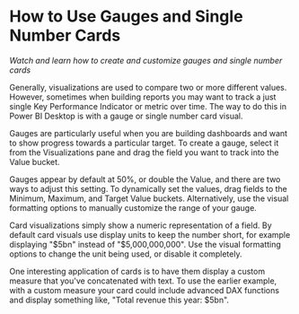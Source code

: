 <properties
   pageTitle="How to Use Gauges and Single Number Cards"
   description="See how to create and customize gauges and single number cards"
   services="powerbi"
   documentationCenter=""
   authors="davidiseminger"
   manager="mblythe"
   editor=""
   tags=""
   featuredVideoId="otRQsFYOHfc"   
   featuredVideoThumb=""
   courseDuration=""/>

<tags
   ms.service="powerbi"
   ms.devlang="NA"
   ms.topic="article"
   ms.tgt_pltfrm="NA"
   ms.workload="powerbi"
   ms.date="02/19/2016"
   ms.author="v-jescoo"/>

# How to Use Gauges and Single Number Cards

*Watch and learn how to create and customize gauges and single number cards*

Generally, visualizations are used to compare two or more different values. However, sometimes when building reports you may want to track a just single Key Performance Indicator or metric over time. The way to do this in Power BI Desktop is with a gauge or single number card visual.

Gauges are particularly useful when you are building dashboards and want to show progress towards a particular target. To create a gauge, select it from the Visualizations pane and drag the field you want to track into the Value bucket.

Gauges appear by default at 50%, or double the Value, and there are two ways to adjust this setting. To dynamically set the values, drag fields to the Minimum, Maximum, and Target Value buckets. Alternatively, use the visual formatting options to manually customize the range of your gauge.

Card visualizations simply show a numeric representation of a field. By default card visuals use display units to keep the number short, for example displaying "$5bn" instead of "$5,000,000,000". Use the visual formatting options to change the unit being used, or disable it completely.

One interesting application of cards is to have them display a custom measure that you've concatenated with text. To use the earlier example, with a custom measure your card could include advanced DAX functions and display something like, "Total revenue this year: $5bn".
